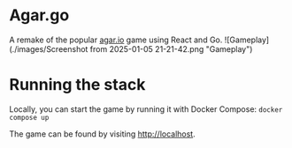 # Agar.go
A remake of the popular [agar.io](agar.io) game using React and Go.
![Gameplay](./images/Screenshot from 2025-01-05 21-21-42.png "Gameplay")

# Running the stack
Locally, you can start the game by running it with Docker Compose:
`docker compose up`

The game can be found by visiting [http://localhost](http://localhost).
